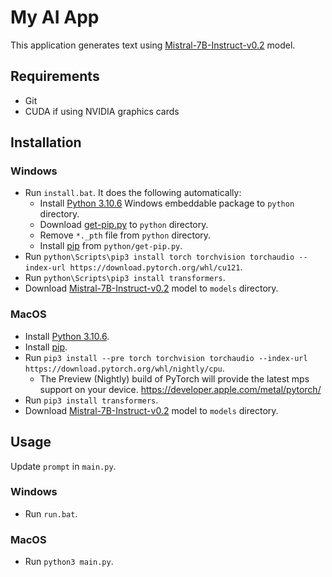 # My AI App

This application generates text using [Mistral-7B-Instruct-v0.2](https://huggingface.co/mistralai/Mistral-7B-Instruct-v0.2) model.

## Requirements
- Git
- CUDA if using NVIDIA graphics cards

## Installation

### Windows
- Run `install.bat`. It does the following automatically:
    - Install [Python 3.10.6](https://www.python.org/downloads/release/python-3106/) Windows embeddable package to `python` directory.
    - Download [get-pip.py](https://bootstrap.pypa.io/get-pip.py) to `python` directory.
    - Remove `*._pth` file from `python` directory.
    - Install [pip](https://pypi.org/project/pip/) from `python/get-pip.py`.
- Run `python\Scripts\pip3 install torch torchvision torchaudio --index-url https://download.pytorch.org/whl/cu121`.
- Run `python\Scripts\pip3 install transformers`.
- Download [Mistral-7B-Instruct-v0.2](https://huggingface.co/mistralai/Mistral-7B-Instruct-v0.2) model to `models` directory.

### MacOS
- Install [Python 3.10.6](https://www.python.org/downloads/release/python-3106/).
- Install [pip](https://pypi.org/project/pip/).
- Run `pip3 install --pre torch torchvision torchaudio --index-url https://download.pytorch.org/whl/nightly/cpu`.
  - The Preview (Nightly) build of PyTorch will provide the latest mps support on your device. https://developer.apple.com/metal/pytorch/
- Run `pip3 install transformers`.
- Download [Mistral-7B-Instruct-v0.2](https://huggingface.co/mistralai/Mistral-7B-Instruct-v0.2) model to `models` directory.

## Usage

Update `prompt` in `main.py`.

### Windows
- Run `run.bat`.

### MacOS
- Run `python3 main.py`.
